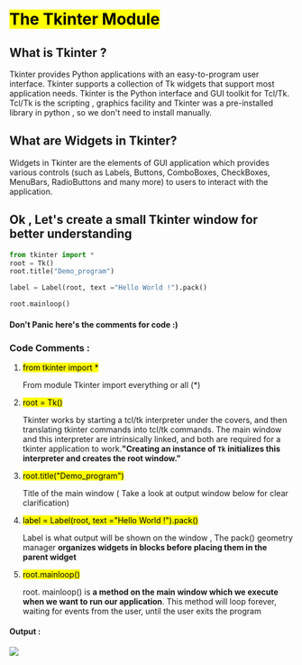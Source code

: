 # <mark>The Tkinter Module </mark>





## What is Tkinter ?

Tkinter provides Python applications with an easy-to-program user interface. Tkinter supports a collection of Tk widgets that support most application needs. Tkinter is the Python interface and GUI toolkit for Tcl/Tk. Tcl/Tk is the scripting , graphics facility and Tkinter was a pre-installed library in python , so we don't need to install manually. 

## What are Widgets in Tkinter?

Widgets in Tkinter are the elements of GUI application which provides various controls (such as Labels, Buttons, ComboBoxes, CheckBoxes, MenuBars, RadioButtons and many more) to users to interact with the application.



## Ok , Let's create a  small Tkinter window for better understanding

```python
from tkinter import *
root = Tk()
root.title("Demo_program")

label = Label(root, text ="Hello World !").pack()

root.mainloop()


```

#### Don't Panic here's the comments for code :)

### Code Comments :

1. <mark>from tkinter import *</mark>
   
   From module Tkinter import everything or all (*)

2. <mark>root = Tk()</mark>
   
   Tkinter works by starting a tcl/tk interpreter under the covers, and then translating tkinter commands into tcl/tk commands. The main window and this interpreter are intrinsically linked, and both are required for a tkinter application to work.**"Creating an instance of `Tk` initializes this interpreter and creates the root window."**

3. <mark>root.title("Demo_program")</mark>
   
   Title of the main window ( Take a look at output window below for clear clarification)

4. <mark>label = Label(root, text ="Hello World !").pack()</mark>
   
   Label is what output will be shown on the window , The pack() geometry manager **organizes widgets in blocks before placing them in the parent widget**

5. <mark>root.mainloop()</mark>
   
   root. mainloop() is **a method on the main window which we execute when we want to run our application**. This method will loop forever, waiting for events from the user, until the user exits the program

#### Output :

![](C:\Users\91944\AppData\Roaming\marktext\images\2022-02-02-21-05-49-image.png)
